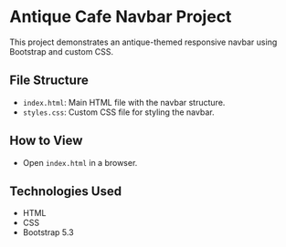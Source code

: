 # Antique Cafe Navbar Project

This project demonstrates an antique-themed responsive navbar using Bootstrap and custom CSS.

## File Structure
- `index.html`: Main HTML file with the navbar structure.
- `styles.css`: Custom CSS file for styling the navbar.

## How to View
- Open `index.html` in a browser.

## Technologies Used
- HTML
- CSS
- Bootstrap 5.3


